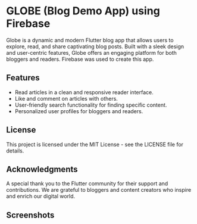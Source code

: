 # GLOBE (Blog Demo App) using Firebase
Globe is a dynamic and modern Flutter blog app that allows users to explore, read, and share captivating blog posts. Built with a sleek design and user-centric features, Globe offers an engaging platform for both bloggers and readers. Firebase was used to create this app.

## Features
- Read articles in a clean and responsive reader interface.
- Like and comment on articles with others.
- User-friendly search functionality for finding specific content.
- Personalized user profiles for bloggers and readers.

## License
This project is licensed under the MIT License - see the LICENSE file for details.

## Acknowledgments
A special thank you to the Flutter community for their support and contributions.
We are grateful to bloggers and content creators who inspire and enrich our digital world.

## Screenshots
